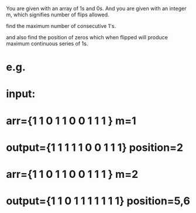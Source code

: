 You are given with an array of 1s and 0s. And you are given with an integer m, which signifies number of flips allowed.

find the maximum number of consecutive 1's.

and also find the position of zeros which when flipped will produce maximum continuous series of 1s. 

# e.g.
# input:
# arr={1 1 0 1 1 0 0 1 1 1 } m=1
# output={1 1 1 1 1 0 0 1 1 1} position=2

# arr={1 1 0 1 1 0 0 1 1 1 } m=2
# output={1 1 0 1 1 1 1 1 1 1} position=5,6
